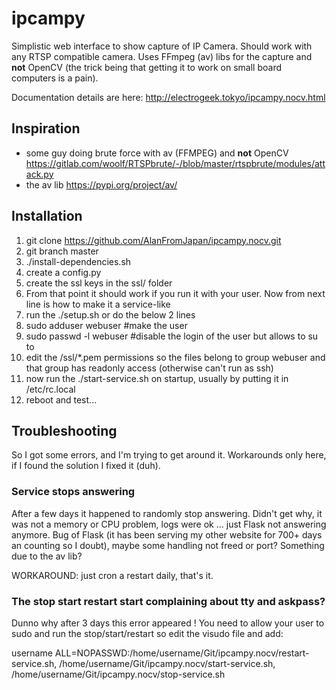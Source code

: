 # ipcampy
Simplistic web interface to show capture of IP Camera. Should work with any RTSP compatible camera.
Uses FFmpeg (av) libs for the capture and **not** OpenCV (the trick being that getting it to work on small board computers is a pain).

Documentation details are here: http://electrogeek.tokyo/ipcampy.nocv.html

## Inspiration

- some guy doing brute force with av (FFMPEG) and **not** OpenCV https://gitlab.com/woolf/RTSPbrute/-/blob/master/rtspbrute/modules/attack.py
- the av lib https://pypi.org/project/av/

## Installation

1. git clone https://github.com/AlanFromJapan/ipcampy.nocv.git
1. git branch master 
1. ./install-dependencies.sh
1. create a config.py
1. create the ssl keys in the ssl/ folder
1. From that point it should work if you run it with your user. Now from next line is how to make it a service-like
1. run the ./setup.sh or do the below 2 lines
1. sudo adduser webuser  #make the user
1. sudo passwd -l webuser #disable the login of the user but allows to su to
1. edit the /ssl/*.pem permissions so the files belong to group webuser and that group has readonly access (otherwise can't run as ssh)
1. now run the ./start-service.sh on startup, usually by putting it in /etc/rc.local
1. reboot and test...

## Troubleshooting

So I got some errors, and I'm trying to get around it. Workarounds only here, if I found the solution I fixed it (duh).

### Service stops answering

After a few days it happened to randomly stop answering. Didn't get why, it was not a memory or CPU problem, logs were ok ... just Flask not answering anymore. Bug of Flask (it has been serving my other website for 700+ days an counting so I doubt), maybe some handling not freed or port? Something due to the av lib?

WORKAROUND: just cron a restart daily, that's it.

### The stop start restart start complaining about tty and askpass?

Dunno why after 3 days this error appeared ! You need to allow your user to sudo and run the stop/start/restart so edit the visudo file and add:

username ALL=NOPASSWD:/home/username/Git/ipcampy.nocv/restart-service.sh, /home/username/Git/ipcampy.nocv/start-service.sh, /home/username/Git/ipcampy.nocv/stop-service.sh
